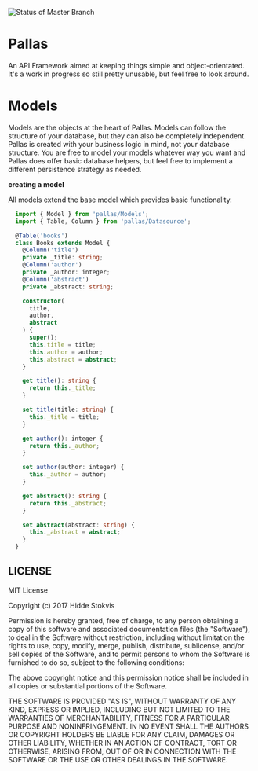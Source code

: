 ![Status of Master Branch](https://travis-ci.org/hiddestokvis/pallas.svg?branch=master)

# Pallas

An API Framework aimed at keeping things simple and object-orientated. It's a work in progress so still pretty unusable, but feel free to look around.

# Models

Models are the objects at the heart of Pallas. Models can follow the structure of your database, but they can also be completely independent. Pallas is created with your business logic in mind, not your database structure. You are free to model your models whatever way you want and Pallas does offer basic database helpers, but feel free to implement a different persistence strategy as needed.

__creating a model__

All models extend the base model which provides basic functionality.

``` TypeScript
  import { Model } from 'pallas/Models';
  import { Table, Column } from 'pallas/Datasource';

  @Table('books')
  class Books extends Model {
    @Column('title')
    private _title: string;
    @Column('author')
    private _author: integer;
    @Column('abstract')
    private _abstract: string;

    constructor(
      title,
      author,
      abstract
    ) {
      super();
      this.title = title;
      this.author = author;
      this.abstract = abstract;
    }

    get title(): string {
      return this._title;
    }

    set title(title: string) {
      this._title = title;
    }

    get author(): integer {
      return this._author;
    }

    set author(author: integer) {
      this._author = author;
    }

    get abstract(): string {
      return this._abstract;
    }

    set abstract(abstract: string) {
      this._abstract = abstract;
    }
  }
```

## LICENSE

MIT License

Copyright (c) 2017 Hidde Stokvis

Permission is hereby granted, free of charge, to any person obtaining a copy
of this software and associated documentation files (the "Software"), to deal
in the Software without restriction, including without limitation the rights
to use, copy, modify, merge, publish, distribute, sublicense, and/or sell
copies of the Software, and to permit persons to whom the Software is
furnished to do so, subject to the following conditions:

The above copyright notice and this permission notice shall be included in all
copies or substantial portions of the Software.

THE SOFTWARE IS PROVIDED "AS IS", WITHOUT WARRANTY OF ANY KIND, EXPRESS OR
IMPLIED, INCLUDING BUT NOT LIMITED TO THE WARRANTIES OF MERCHANTABILITY,
FITNESS FOR A PARTICULAR PURPOSE AND NONINFRINGEMENT. IN NO EVENT SHALL THE
AUTHORS OR COPYRIGHT HOLDERS BE LIABLE FOR ANY CLAIM, DAMAGES OR OTHER
LIABILITY, WHETHER IN AN ACTION OF CONTRACT, TORT OR OTHERWISE, ARISING FROM,
OUT OF OR IN CONNECTION WITH THE SOFTWARE OR THE USE OR OTHER DEALINGS IN THE
SOFTWARE.
